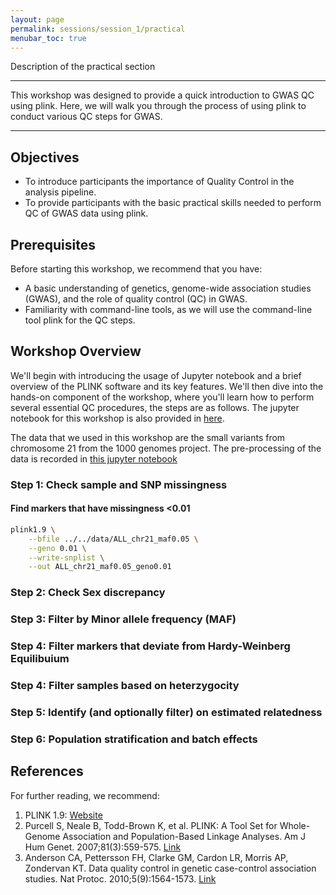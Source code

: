 ```yaml
---
layout: page
permalink: sessions/session_1/practical
menubar_toc: true
---
```

<script src="{{ site.baseurl }}/assets/js/vanilla-back-to-top.min.js"></script>
<script>addBackToTop()</script>

<script src="{{ site.baseurl }}/assets/js/copyCodeSnippet.js" defer></script>
<script src="{{ site.baseurl }}/assets/js/copyCodeBlock.js" defer></script>

Description of the practical section 

---

This workshop was designed to provide a quick introduction to GWAS QC using plink. Here, we will walk you through the process of using plink to conduct various QC steps for GWAS.

---

## Objectives

- To introduce participants the importance of Quality Control in the analysis pipeline.
- To provide participants with the basic practical skills needed to perform QC of GWAS data using plink.

## Prerequisites

Before starting this workshop, we recommend that you have:

- A basic understanding of genetics, genome-wide association studies (GWAS), and the role of quality control (QC) in GWAS.
- Familiarity with command-line tools, as we will use the command-line tool plink for the QC steps.


## Workshop Overview

We'll begin with introducing the usage of Jupyter notebook and a brief overview of the PLINK software and its key features.   We'll then dive into the hands-on component of the workshop, where you'll learn how to perform several essential QC procedures, the steps are as follows. The jupyter notebook for this workshop is also provided in [here](https://github.com/DCEG-workshops/statgen_workshop_tutorial/blob/main/src/01_plink_QC.ipynb).

The data that we used in this workshop are the small variants from chromosome 21 from the 1000 genomes project. The pre-processing of the data is recorded in [this jupyter notebook](https://github.com/DCEG-workshops/statgen_workshop_tutorial/blob/main/src/00_setup_data.ipynb)

### Step 1: Check sample and SNP missingness
#### Find markers that have missingness <0.01
```bash
plink1.9 \
    --bfile ../../data/ALL_chr21_maf0.05 \
    --geno 0.01 \
    --write-snplist \
    --out ALL_chr21_maf0.05_geno0.01
```
### Step 2: Check Sex discrepancy
### Step 3: Filter by Minor allele frequency (MAF)
### Step 4: Filter markers that deviate from Hardy-Weinberg Equilibuium
### Step 4: Filter samples based on heterzygocity
### Step 5: Identify (and optionally filter) on estimated relatedness
### Step 6: Population stratification and batch effects

## References

For further reading, we recommend:

1. PLINK 1.9: [Website](https://www.cog-genomics.org/plink/1.9/)
2. Purcell S, Neale B, Todd-Brown K, et al. PLINK: A Tool Set for Whole-Genome Association and Population-Based Linkage Analyses. Am J Hum Genet. 2007;81(3):559-575. [Link](https://www.ncbi.nlm.nih.gov/pmc/articles/PMC1950838/)
3. Anderson CA, Pettersson FH, Clarke GM, Cardon LR, Morris AP, Zondervan KT. Data quality control in genetic case-control association studies. Nat Protoc. 2010;5(9):1564-1573. [Link](https://pubmed.ncbi.nlm.nih.gov/21085122/)
